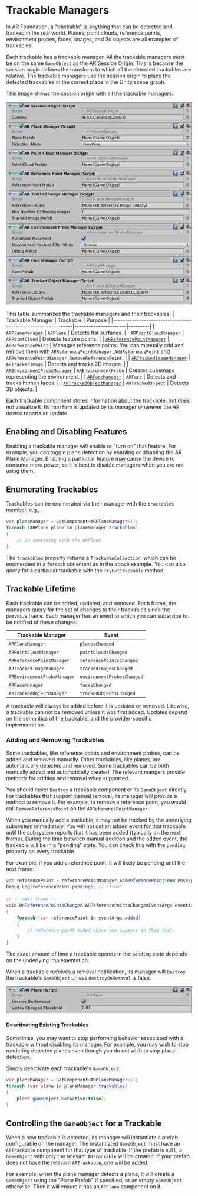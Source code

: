 # Trackable Managers

In AR Foundation, a "trackable" is anything that can be detected and tracked in the real world. Planes, point clouds, reference points, environment probes, faces, images, and 3d objects are all examples of trackables.

Each trackable has a trackable manager. All the trackable managers must be on the same `GameObject` as the AR Session Origin. This is because the session origin defines the transform to which all the detected trackables are relative. The trackable managers use the session origin to place the detected trackables in the correct place in the Unity scene graph.

This image shows the session origin with all the trackable managers:

![alt text](images/ar-session-origin-with-managers.png "AR Session Origin with Managers")

This table summarizes the trackable managers and their trackables.
| Trackable Manager                                           | Trackable            | Purpose |
|-------------------------------------------------------------|----------------------|---------|
| [`ARPlaneManager`](plane-manager.md)                        | `ARPlane`            | Detects flat surfaces. |
| [`ARPointCloudManager`](point-cloud-manager.md)             | `ARPointCloud`       | Detects feature points. |
| [`ARReferencePointManager`](reference-point-manager.md)     | `ARReferencePoint`   | Manages reference points. You can manually add and remove them with `ARReferencePointManager.AddReferencePoint` and `ARReferencePointManager.RemoveReferencePoint`. |
| [`ARTrackedImageManager`](tracked-image-manager.md)         | `ARTrackedImage`     | Detects and tracks 2D images. |
| [`AREnvironmentProbeManager`](environment-probe-manager.md) | `AREnvironmentProbe` | Creates cubemaps representing the environment. |
| [`ARFaceManager`](face-manager.md)                          | `ARFace`             | Detects and tracks human faces. |
| [`ARTrackedObjectManager`](tracked-object-manager.md)       | `ARTrackedObject`    | Detects 3D objects. |

Each trackable component stores information about the trackable, but does not visualize it. Its `ransform` is updated by its manager whenever the AR device reports an update.

## Enabling and Disabling Features

Enabling a trackable manager will enable or "turn on" that feature. For example, you can toggle plane detection by enabling or disabling the AR Plane Manager. Enabling a particular feature may cause the device to consume more power, so it is best to disable managers when you are not using them.

## Enumerating Trackables

Trackables can be enumerated via their manager with the `trackables` member, e.g.,

```csharp
var planeManager = GetComponent<ARPlaneManager>();
foreach (ARPlane plane in planeManager.trackables)
{
    // Do something with the ARPlane
}
```

The `trackables` property returns a `TrackableCollection`, which can be enumerated in a `foreach` statement as in the above example. You can also query for a particular trackable with the `TryGetTrackable` method.

## Trackable Lifetime

Each trackable can be added, updated, and removed. Each frame, the managers query for the set of changes to their trackables since the previous frame. Each manager has an event to which you can subscribe to be notified of these changes:

| Trackable Manager | Event |
|-|-|
|`ARPlaneManager`| `planesChanged`|
|`ARPointCloudManager`|`pointCloudsChanged`|
|`ARReferencePointManager`|`referencePointsChanged`|
| `ARTrackedImageManager`   | `trackedImagesChanged`    |
| `AREnvironmentProbeManager`| `environmentProbesChanged` |
| `ARFaceManager`           | `facesChanged` |
| `ARTrackedObjectManager`  | `trackedObjectsChanged` |

A trackable will always be added before it is updated or removed. Likewise, a trackable can not be removed unless it was first added. Updates depend on the semantics of the trackable, and the provider-specific implementation.

### Adding and Removing Trackables

Some trackables, like reference points and environment probes, can be added and removed manually. Other trackables, like planes, are automatically detected and removed. Some trackables can be both manually added and automatically created. The relevant mangers provide methods for addtion and removal when supported.

You should never `Destroy` a trackable component or its `GameObject` directly. For trackables that support manual removal, its manager will provide a method to remove it. For example, to remove a reference point, you would call `RemoveReferencePoint` on the `ARReferencePointManager`.

When you manually add a trackable, it may not be tracked by the underlying subsystem immediately. You will not get an added event for that trackable until the subsystem reports that it has been added (typically on the next frame). During the time between manual addition and the added event, the trackable will be in a "pending" state. You can check this with the `pending` property on every trackable.

For example, if you add a reference point, it will likely be pending until the next frame:
```csharp
var referencePoint = referencePointManager.AddReferencePoint(new Pose(position, rotation));
Debug.Log(referencePoint.pending); // "true"

// -- next frame --
void OnReferencePointsChanged(ARReferencePointsChangedEventArgs eventArgs)
{
    foreach (var referencePoint in eventArgs.added)
    {
        // reference point added above now appears in this list.
    }
}
```

The exact amount of time a trackable spends in the `pending` state depends on the underlying implementation.

When a trackable receives a removal notification, its manager will `Destroy` the trackable's `GameObject` unless `destroyOnRemoval` is false.

![alt text](images/ar-plane.png "Destroy on Removal")

#### Deactivating Existing Trackables

Sometimes, you may want to stop performing behavior associated with a trackable without disabling its manager. For example, you may wish to stop rendering detected planes even though you do not wish to stop plane detection.

Simply deactivate each trackable's `GameObject`:

```csharp
var planeManager = GetComponent<ARPlaneManager>();
foreach (var plane in planeManager.trackables)
{
    plane.gameObject.SetActive(false);
}
```

## Controlling the `GameObject` for a Trackable

When a new trackable is detected, its manager will instantiate a prefab configurable on the manager. The instantiated `GameObject` must have an `ARTrackable` component for that type of trackable. If the prefab is `null`, a `GameObject` with only the relevant `ARTrackable` will be created. If your prefab does not have the relevant `ARTrackable`, one will be added.

For example, when the plane manager detects a plane, it will create a `GameObject` using the "Plane Prefab" if specified, or an empty `GameObject` otherwise. Then it will ensure it has an `ARPlane` component on it.
